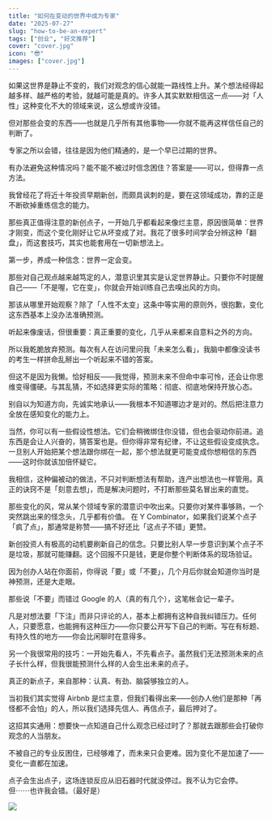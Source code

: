 ```yaml
---
title: "如何在变动的世界中成为专家"
date: "2025-07-27"
slug: "how-to-be-an-expert"
tags: ["创业", "好文推荐"]
cover: "cover.jpg"
icon: "😎"
images: ["cover.jpg"]
---
```

如果这世界是静止不变的，我们对观念的信心就能一路线性上升。某个想法经得起越多样、越严格的考验，就越可能是真的。许多人其实默默相信这一点——对「人性」这种变化不大的领域来说，这么想或许没错。



但对那些会变的东西——也就是几乎所有其他事物——你就不能再这样信任自己的判断了。



专家之所以会错，往往是因为他们精通的，是一个早已过期的世界。



有办法避免这种情况吗？能不能不被过时信念困住？答案是——可以，但得靠一点方法。



我曾经花了将近十年投资早期新创，而颇具讽刺的是，要在这领域成功，靠的正是不断砍掉重练信念的能力。



那些真正值得注意的新创点子，一开始几乎都看起来像烂主意，原因很简单：世界才刚变，而这个变化刚好让它从坏变成了对。我花了很多时间学会分辨这种「翻盘」，而这套技巧，其实也能套用在一切新想法上。



第一步，养成一种信念：世界一定会变。



那些对自己观点越来越笃定的人，潜意识里其实是认定世界静止。只要你不时提醒自己——「不是喔，它在变」，你就会开始训练自己去嗅出风的方向。



那该从哪里开始观察？除了「人性不太变」这条中等实用的原则外，很抱歉，变化这东西基本上没办法准确预测。



听起来像废话，但很重要：真正重要的变化，几乎从来都来自意料之外的方向。



所以我乾脆放弃预测。每次有人在访问里问我「未来怎么看」，我脑中都像没读书的考生一样拼命乱掰出一个听起来不错的答案。



但这不是因为我懒。恰好相反——我觉得，预测未来不但命中率可怜，还会让你思维变得僵硬。与其乱猜，不如选择更实际的策略：彻底、彻底地保持开放心态。



别自以为知道方向，先诚实地承认——我根本不知道哪边才是对的。然后把注意力全放在感知变化的能力上。



当然，你可以有一些假设性想法。它们会稍微绑住你没错，但也会驱动你前进。追东西是会让人兴奋的，猜答案也是。但你得非常有纪律，不让这些假设变成执念。
一旦别人开始把某个想法跟你绑在一起，那个想法就更可能变成你想相信的东西——这时你就该加倍怀疑它。



我相信，这种偏被动的做法，不只对判断想法有帮助，连产出想法也一样管用。真正的诀窍不是「刻意去想」，而是解决问题时，不打断那些莫名冒出来的直觉。



那些变化的风，常从某个领域专家的潜意识中吹出来。只要你对某件事够熟，一个突然跳出来的怪念头，几乎都有价值。
在 Y Combinator，如果我们说某个点子「疯了点」，那通常是称赞——搞不好还比「这点子不错」更赞。



新创投资人有极高的动机要刷新自己的信念。只要比别人早一步意识到某个点子不是垃圾，那就可能赚翻。这个回报不只是钱，更是你整个判断体系的现场验证。



因为创办人站在你面前，你得说「要」或「不要」，几个月后你就会知道你当时是神预测，还是大走眼。



那些说「不要」而错过 Google 的人（真的有几个），这笔帐会记一辈子。



凡是对想法要「下注」而非只评论的人，基本上都拥有这种自我纠错压力。任何人，只要愿意，也能拥有这种压力——你只要公开写下自己的判断。写在有标题、有持久性的地方——你会比闲聊时在意得多。



另一个我很常用的技巧：一开始先看人，不先看点子。虽然我们无法预测未来的点子长什么样，但我很能预测什么样的人会生出未来的点子。



真正的新点子，来自那种：认真、有劲、脑袋够独立的人。



当初我们其实觉得 Airbnb 是烂主意，但我们看得出来——创办人他们是那种「再怪都不会怕」的人，所以我们选择先信人、再信点子，最后押对了。



这招其实通用：想要快一点知道自己什么观念已经过时了？那就去跟那些会打破你观念的人当朋友。



不被自己的专业反困住，已经够难了，而未来只会更难。因为变化不是加速了——变化一直都在加速。



点子会生出点子，这场连锁反应从旧石器时代就没停过。我不认为它会停。
但⋯⋯也许我会错。（最好是）




![](https://prod-files-secure.s3.us-west-2.amazonaws.com/112d0858-5090-4d34-a606-b75eb8d65fd2/46476355-9cf3-4e99-9b7a-3531bc426380/1000202064.png?X-Amz-Algorithm=AWS4-HMAC-SHA256&X-Amz-Content-Sha256=UNSIGNED-PAYLOAD&X-Amz-Credential=ASIAZI2LB466R6JPERAT%2F20251101%2Fus-west-2%2Fs3%2Faws4_request&X-Amz-Date=20251101T154301Z&X-Amz-Expires=3600&X-Amz-Security-Token=IQoJb3JpZ2luX2VjEGgaCXVzLXdlc3QtMiJHMEUCIBh7wHUvrbSSCXs6LHPXPiFCxBWbohmCt%2BIbZC35dnVfAiEA6RG3sZcrtzncY6Rb%2BVIcBI7tpYkCEkwOzS1JyUnQIVEq%2FwMIMRAAGgw2Mzc0MjMxODM4MDUiDCGlmb86X6D7OTNBeircA477CZTcDBcLVWZ8BaTIKyCfAhFggbo%2FXUWcEhYSP1FcwNM%2BV2blAN82YyrQSrnHee5A1fAcPbjbETcJoq%2FxPwKVpe3rWkXSAaxS42%2BeXpfDUfJ7HzEWfkMvKoXjFuF1pqpyEkEXRdKFijn0LPsnPVUKpVYsMvQwjN%2FXTU%2FUz6Pvf8eAL3vMcvumNXSI9pP66F2Eef3FIXmio5EG1RVykKWS3gNxde7MG%2BRymo3N%2BZGr8ZlO%2Bv15L84xj6FpQu2YmGXnDYBm1oTyFKRoR%2BA%2FmgyYMHRR2jgDB7F7dVc5Kk2wZAdzqe86VYUK66HkUbyQu5kBdtyvtfVRbgO%2FD7fr21ei8tQq2WpK3nnmJTVoQj34GhWF%2B7ITNG4x6bB85Pnyu4DeN3ePU5SSSj6PVW%2FK04k%2B%2F9C8qJ3bq4J8Qe5cu9LV91EhvHKzsJB2KNnkz8%2FVolydx1HfGRMx62AzfsHAhwypLtRwN43O6IUz%2FYq5OE71qDf1%2B%2F2Djo8Vg%2BayXoLg8RDZO7VXAvgUPFvEEA2e67qWMcwM2zWYHS4kmyTK7A9uaLniKQEHlza%2FOFhHc7XmxcrxzFKpyLM1SipGIWGzBlY4F8zbpYM3AjrGIsEe5%2FpHiWK04KUzw%2FqGiqdJMITQmMgGOqUBgad9VZrb9%2Fq%2FXAkORj7m6ejins0I3aWLuWXlRchHWvPdcYVS5rs9mLUm%2BMVSzjxpmd7oY3JdEoHTh2GSONii%2FZUo%2BY2inp4Ug4xbr7M4r%2B2KI%2BWm3Ued3WbGCsuqHJRmf5Vb0FFOjd3PwrhtALoAbHpbIwLyGjU6Aduz%2B%2FOTBCDbbB39OJFPs6AgbPRBlFHhwsqIlhrWUKfYV97LaW5LoJSyS7cE&X-Amz-Signature=7d540c36d6f2a2db966932735b8369c9c30cfe895ef92ab279cfe6a31144251e&X-Amz-SignedHeaders=host&x-amz-checksum-mode=ENABLED&x-id=GetObject)

